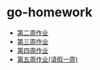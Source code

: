 # go-homework

- [第二周作业](./week2)
- [第三周作业](./week3)
- [第四周作业](https://github.com/ltinyho/lt-go-project)
- [第五周作业(请假一周)](./week5)

